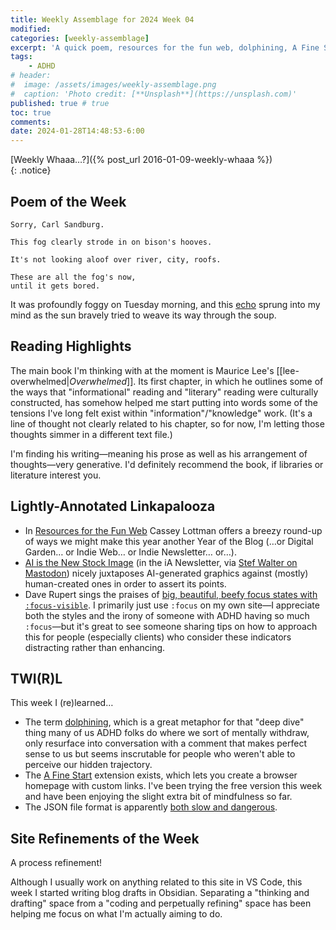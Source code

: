 ```yaml
---
title: Weekly Assemblage for 2024 Week 04
modified:
categories: [weekly-assemblage]
excerpt: 'A quick poem, resources for the fun web, dolphining, A Fine Start, and a process improvement.'
tags:
    - ADHD
# header:
#  image: /assets/images/weekly-assemblage.png
#  caption: 'Photo credit: [**Unsplash**](https://unsplash.com)'
published: true # true  
toc: true
comments:
date: 2024-01-28T14:48:53-6:00
---
```


[Weekly Whaaa…?]({% post_url 2016-01-09-weekly-whaaa %})  
{: .notice}  

## Poem of the Week  

```
Sorry, Carl Sandburg.

This fog clearly strode in on bison's hooves.  

It's not looking aloof over river, city, roofs.  

These are all the fog's now,  
until it gets bored.  
```

It was profoundly foggy on Tuesday morning, and this [echo](https://www.poetryfoundation.org/poems/45032/fog-56d2245d7b36c) sprung into my mind as the sun bravely tried to weave its way through the soup.  

## Reading Highlights  

The main book I'm thinking with at the moment is Maurice Lee's [[lee-overwhelmed|*Overwhelmed*]]. Its first chapter, in which he outlines some of the ways that "informational" reading and "literary" reading were culturally constructed, has somehow helped me start putting into words some of the tensions I've long felt exist within "information"/"knowledge" work. (It's a line of thought not clearly related to his chapter, so for now, I'm letting those thoughts simmer in a different text file.) 

I'm finding his writing—meaning his prose as well as his arrangement of thoughts—very generative. I'd definitely recommend the book, if libraries or literature interest you.  

## Lightly-Annotated Linkapalooza  

- In [Resources for the Fun Web](https://www.cassey.dev/fun-web-resources/) Cassey Lottman offers a breezy round-up of ways we might make this year another Year of the Blog (…or Digital Garden… or Indie Web… or Indie Newsletter… or…).  
- [AI is the New Stock Image](https://ia.net/topics/ai-art-is-the-new-stock-image) (in the iA Newsletter, via [Stef Walter on Mastodon](https://front-end.social/@stephaniewalter)) nicely juxtaposes AI-generated graphics against (mostly) human-created ones in order to assert its points.  
- Dave Rupert sings the praises of [big, beautiful, beefy focus states with `:focus-visible`](https://daverupert.com/2024/01/focus-visible-love/). I primarily just use `:focus` on my own site—I appreciate both the styles and the irony of someone with ADHD having so much `:focus`—but it's great to see someone sharing tips on how to approach this for people (especially clients) who consider these indicators distracting rather than enhancing.  

## TWI(R)L  

This week I (re)learned…  

- The term [dolphining](https://stimpunks.org/glossary/dolphining/), which is a great metaphor for that "deep dive" thing many of us ADHD folks do where we sort of mentally withdraw, only resurface into conversation with a comment that makes perfect sense to us but seems inscrutable for people who weren't able to perceive our hidden trajectory.  
- The [A Fine Start](https://afinestart.me/) extension exists, which lets you create a browser homepage with custom links. I've been trying the free version this week and have been enjoying the slight extra bit of mindfulness so far.  
- The JSON file format is apparently [both slow and dangerous](https://smarimccarthy.is/posts/2024-01-23-json-bad/).  

## Site Refinements of the Week  

A process refinement!  

Although I usually work on anything related to this site in VS Code, this week I started writing blog drafts in Obsidian. Separating a "thinking and drafting" space from a "coding and perpetually refining" space has been helping me focus on what I'm actually aiming to do.  